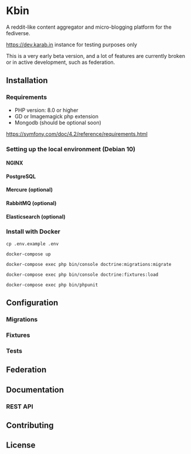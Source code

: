 # Kbin

A reddit-like content aggregator and micro-blogging platform for the fediverse.

https://dev.karab.in instance for testing purposes only

This is a very early beta version, and a lot of features are currently broken or in active development, such as federation.

## Installation
### Requirements

* PHP version: 8.0 or higher
* GD or Imagemagick php extension
* Mongodb (should be optional soon)

https://symfony.com/doc/4.2/reference/requirements.html

### Setting up the local environment (Debian 10)
#### NGINX
#### PostgreSQL
#### Mercure (optional)
#### RabbitMQ (optional)
#### Elasticsearch (optional)
### Install with Docker

`cp .env.example .env`

`docker-compose up`

`docker-compose exec php bin/console doctrine:migrations:migrate`

`docker-compose exec php bin/console doctrine:fixtures:load`

`docker-compose exec php bin/phpunit`

## Configuration
### Migrations
### Fixtures
### Tests

## Federation

## Documentation
### REST API

## Contributing

## License
